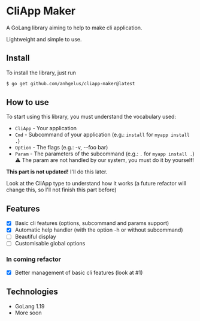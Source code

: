 # CliApp Maker

A GoLang library aiming to help to make cli application.

Lightweight and simple to use.

## Install

To install the library, just run 
```bash
$ go get github.com/anhgelus/cliapp-maker@latest
```

## How to use

To start using this library, you must understand the vocabulary used:

- `CliApp` - Your application
- `Cmd` - Subcommand of your application (e.g.: `install` for `myapp install .`)
- `Option` - The flags (e.g.: -v, --foo bar)
- `Param` - The parameters of the subcommand (e.g.: `.` for `myapp install .`)
    :warning: The param are not handled by our system, you must do it by yourself!

**This part is not updated!** I'll do this later.

Look at the CliApp type to understand how it works (a future refactor will change this, so I'll not finish this part before)

## Features

- [x] Basic cli features (options, subcommand and params support)
- [x] Automatic help handler (with the option -h or without subcommand)
- [ ] Beautiful display
- [ ] Customisable global options

### In coming refactor

- [x] Better management of basic cli features (look at #1)

## Technologies

- GoLang 1.19
- More soon
